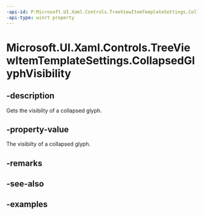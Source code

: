 ```yaml
---
-api-id: P:Microsoft.UI.Xaml.Controls.TreeViewItemTemplateSettings.CollapsedGlyphVisibility
-api-type: winrt property
---
```

<!-- Property syntax.
public Visibility CollapsedGlyphVisibility { get; }
-->

# Microsoft.UI.Xaml.Controls.TreeViewItemTemplateSettings.CollapsedGlyphVisibility


## -description

Gets the visibilty of a collapsed glyph.


## -property-value

The visibilty of a collapsed glyph.


## -remarks


## -see-also


## -examples


